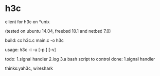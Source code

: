 h3c
===

client for h3c on *unix

(tested on ubuntu 14.04, freebsd 10.1 and netbsd 7.0)

build: cc h3c.c main.c -o h3c

usage: h3c -i <interface> -u <username> [-p <password>] [-v]

todo: 1.signal handler 2.log 3.a bash script to control
done: 1.signal handler

thinks:yah3c, wireshark

